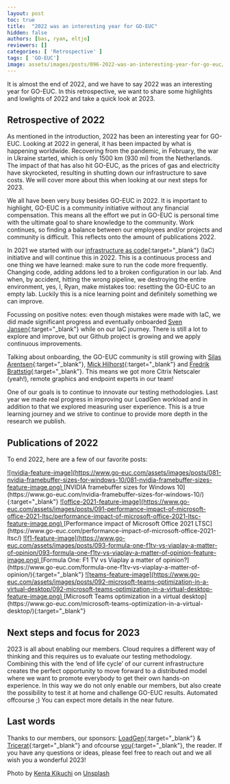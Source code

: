 ```yaml
---
layout: post
toc: true
title:  "2022 was an interesting year for GO-EUC"
hidden: false
authors: [bas, ryan, eltjo]
reviewers: []
categories: [ 'Retrospective' ]
tags: [ 'GO-EUC']
image: assets/images/posts/096-2022-was-an-interesting-year-for-go-euc/096-2022-was-an-interesting-year-for-go-euc-feature-images.png
---
```

It is almost the end of 2022, and we have to say 2022 was an interesting year for GO-EUC. In this retrospective, we want to share some highlights and lowlights of 2022 and take a quick look at 2023.

## Retrospective of 2022
As mentioned in the introduction, 2022 has been an interesting year for GO-EUC. Looking at 2022 in general, it has been impacted by what is happening worldwide. Recovering from the pandemic, in February, the war in Ukraine started, which is only 1500 km (930 mi) from the Netherlands. The impact of that has also hit GO-EUC, as the prices of gas and electricity have skyrocketed, resulting in shutting down our infrastructure to save costs. We will cover more about this when looking at our next steps for 2023.

We all have been very busy besides GO-EUC in 2022. It is important to highlight, GO-EUC is a community initiative without any financial compensation. This means all the effort we put in GO-EUC is personal time with the ultimate goal to share knowledge to the community. Work continues, so finding a balance between our employees and/or projects and community is difficult. This reflects onto the amount of publications 2022.

In 2021 we started with our [infrastructure as code](https://github.com/GO-EUC/go-euc-website){:target="_blank"} (IaC) initiative and will continue this in 2022. This is a continuous process and one thing we have learned: make sure to run the code more frequently. Changing code, adding addons led to a broken configuration in our lab. And when, by accident, hitting the wrong pipeline, we destroying the entire environment, yes, I, Ryan, make mistakes too: resetting the GO-EUC to an empty lab. Luckily this is a nice learning point and definitely something we can improve.

Focussing on positive notes: even though mistakes were made with IaC, we did made significant progress and eventually onboarded [Sven Jansen](https://www.go-euc.com/members/sven-jansen/){:target="_blank"} while on our IaC journey. There is still a lot to explore and improve, but our Github project is growing and we apply continuous improvements.

Talking about onboarding, the GO-EUC community is still growing with [Silas Arentsen](https://www.go-euc.com/members/silas-arentsen/){:target="_blank"}, [Mick Hilhorst](https://www.go-euc.com/members/mick-hilhorst/){:target="_blank"} and [Fredrik Brattstig](https://www.go-euc.com/members/fredrik-brattstig/){:target="_blank"}. This means we got more Citrix Netscaler (yeah!), remote graphics and endpoint experts in our team!

One of our goals is to continue to innovate our testing methodologies. Last year we made real progress in improving our LoadGen workload and in addition to that we explored measuring user experience. This is a true learning journey and we strive to continue to provide more depth in the research we publish.

## Publications of 2022
To end 2022, here are a few of our favorite posts:

<a href="https://www.go-euc.com/nvidia-framebuffer-sizes-for-windows-10/" target="_blank">
![nvidia-feature-image](https://www.go-euc.com/assets/images/posts/081-nvidia-framebuffer-sizes-for-windows-10/081-nvidia-framebuffer-sizes-feature-image.png)
</a>
[NVIDIA framebuffer sizes for Windows 10](https://www.go-euc.com/nvidia-framebuffer-sizes-for-windows-10/){:target="_blank"}

<a href="https://www.go-euc.com/performance-impact-of-microsoft-office-2021-ltsc/" target="_blank">
![office-2021-feature-image](https://www.go-euc.com/assets/images/posts/091-performance-impact-of-microsoft-office-2021-ltsc/performance-impact-of-microsoft-office-2021-ltsc-feature-image.png)
</a>
[Performance impact of Microsoft Office 2021 LTSC](https://www.go-euc.com/performance-impact-of-microsoft-office-2021-ltsc/)

<a href="https://www.go-euc.com/formula-one-f1tv-vs-viaplay-a-matter-of-opinion/" target="_blank">
![f1-feature-image](https://www.go-euc.com/assets/images/posts/093-formula-one-f1tv-vs-viaplay-a-matter-of-opinion/093-formula-one-f1tv-vs-viaplay-a-matter-of-opinion-feature-image.png)
</a>
[Formula One: F1 TV vs Viaplay a matter of opinion?](https://www.go-euc.com/formula-one-f1tv-vs-viaplay-a-matter-of-opinion/){:target="_blank"}

<a href="https://www.go-euc.com/microsoft-teams-optimization-in-a-virtual-desktop/" target="_blank">
![teams-feature-image](https://www.go-euc.com/assets/images/posts/092-microsoft-teams-optimization-in-a-virtual-desktop/092-microsoft-teams-optimization-in-a-virtual-desktop-feature-image.png)
</a>
[Microsoft Teams optimization in a virtual desktop](https://www.go-euc.com/microsoft-teams-optimization-in-a-virtual-desktop/){:target="_blank"}

## Next steps and focus for 2023
2023 is all about enabling our members. Cloud requires a different way of thinking and this requires us to evaluate our testing methodology. Combining this with the ‘end of life cycle’ of our current infrastructure creates the perfect opportunity to move forward to a distributed model where we want to promote everybody to get their own hands-on experience. In this way we do not only enable our members, but also create the possibility to test it at home and challenge GO-EUC results. Automated offcourse ;) You can expect more details in the near future.

## Last words
Thanks to our members, our sponsors: [LoadGen](https://www.go-euc.com/sponsors/loadgen/){:target="_blank"} & [Tricerat](https://www.go-euc.com/sponsors/tricerat/){:target="_blank"} and ofcourse [you](https://media.tenor.com/eoP4KDwExdcAAAAC/phil-dunphy-ty-burrell.gif){:target="_blank"}, the reader. If you have any questions or ideas, please feel free to reach out and we all wish you a wonderful 2023!

Photo by <a href="https://unsplash.com/@kentas_photography?utm_source=unsplash&utm_medium=referral&utm_content=creditCopyText" target="_blank">Kenta Kikuchi</a> on <a href="https://unsplash.com/photos/487WP1XzB64?utm_source=unsplash&utm_medium=referral&utm_content=creditCopyText" target="_blank">Unsplash</a>
